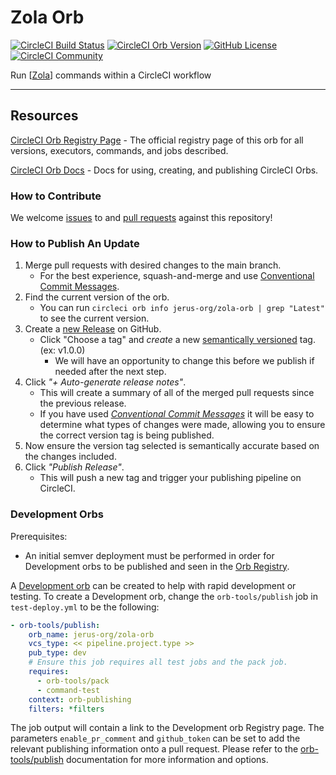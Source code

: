# Zola Orb

[![CircleCI Build Status](https://circleci.com/gh/jerus-org/zola-orb.svg?style=shield "CircleCI Build Status")](https://circleci.com/gh/jerus-org/zola-orb) [![CircleCI Orb Version](https://badges.circleci.com/orbs/jerus-org/zola.svg)](https://circleci.com/developer/orbs/orb/jerus-org/zola-orb) [![GitHub License](https://img.shields.io/badge/license-MIT-lightgrey.svg)](https://raw.githubusercontent.com/jerus-org/zola-orb/master/LICENSE) [![CircleCI Community](https://img.shields.io/badge/community-CircleCI%20Discuss-343434.svg)](https://discuss.circleci.com/c/ecosystem/orbs)

Run [[Zola][getzola]] commands within a CircleCI workflow

---

## Resources

[CircleCI Orb Registry Page](https://circleci.com/developer/orbs/orb/jerus-org/zola-orb) - The official registry page of this orb for all versions, executors, commands, and jobs described.

[CircleCI Orb Docs](https://circleci.com/docs/orb-intro/#section=configuration) - Docs for using, creating, and publishing CircleCI Orbs.

### How to Contribute

We welcome [issues](https://github.com/jerus-org/zola-orb/issues) to and [pull requests](https://github.com/jerus-org/zola-orb/pulls) against this repository!

### How to Publish An Update

1. Merge pull requests with desired changes to the main branch.
    - For the best experience, squash-and-merge and use [Conventional Commit Messages](https://conventionalcommits.org/).
2. Find the current version of the orb.
    - You can run `circleci orb info jerus-org/zola-orb | grep "Latest"` to see the current version.
3. Create a [new Release](https://github.com/jerus-org/zola-orb/releases/new) on GitHub.
    - Click "Choose a tag" and _create_ a new [semantically versioned](http://semver.org/) tag. (ex: v1.0.0)
      - We will have an opportunity to change this before we publish if needed after the next step.
4. Click _"+ Auto-generate release notes"_.
    - This will create a summary of all of the merged pull requests since the previous release.
    - If you have used _[Conventional Commit Messages](https://conventionalcommits.org/)_ it will be easy to determine what types of changes were made, allowing you to ensure the correct version tag is being published.
5. Now ensure the version tag selected is semantically accurate based on the changes included.
6. Click _"Publish Release"_.
    - This will push a new tag and trigger your publishing pipeline on CircleCI.

### Development Orbs

Prerequisites:

- An initial semver deployment must be performed in order for Development orbs to be published and seen in the [Orb Registry](https://circleci.com/developer/orbs).

A [Development orb](https://circleci.com/docs/orb-concepts/#development-orbs) can be created to help with rapid development or testing. To create a Development orb, change the `orb-tools/publish` job in `test-deploy.yml` to be the following:

```yaml
- orb-tools/publish:
    orb_name: jerus-org/zola-orb
    vcs_type: << pipeline.project.type >>
    pub_type: dev
    # Ensure this job requires all test jobs and the pack job.
    requires:
      - orb-tools/pack
      - command-test
    context: orb-publishing
    filters: *filters
```

The job output will contain a link to the Development orb Registry page. The parameters `enable_pr_comment` and `github_token` can be set to add the relevant publishing information onto a pull request. Please refer to the [orb-tools/publish](https://circleci.com/developer/orbs/orb/circleci/orb-tools#jobs-publish) documentation for more information and options.

[getzola]: https://www.getzola.org/

